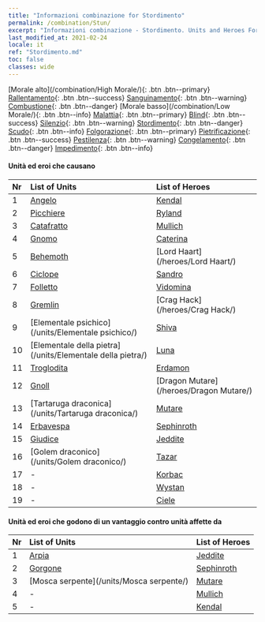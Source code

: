 ```yaml
---
title: "Informazioni combinazione for Stordimento"
permalink: /combination/Stun/
excerpt: "Informazioni combinazione - Stordimento. Units and Heroes Formation."
last_modified_at: 2021-02-24
locale: it
ref: "Stordimento.md"
toc: false
classes: wide
---
```


  [Morale alto](/combination/High Morale/){: .btn .btn--primary} [Rallentamento](/combination/Slow/){: .btn .btn--success} [Sanguinamento](/combination/Bleeding/){: .btn .btn--warning} [Combustione](/combination/Burning/){: .btn .btn--danger} [Morale basso](/combination/Low Morale/){: .btn .btn--info} [Malattia](/combination/Disease/){: .btn .btn--primary} [Blind](/combination/Blind/){: .btn .btn--success} [Silenzio](/combination/Silence/){: .btn .btn--warning} [Stordimento](/combination/Stun/){: .btn .btn--danger} [Scudo](/combination/Shield/){: .btn .btn--info} [Folgorazione](/combination/Static/){: .btn .btn--primary} [Pietrificazione](/combination/Petrify/){: .btn .btn--success} [Pestilenza](/combination/Plague/){: .btn .btn--warning} [Congelamento](/combination/Freeze/){: .btn .btn--danger} [Impedimento](/combination/Deterrence/){: .btn .btn--info} 


#### Unità ed eroi che causano <Stordimento>

  | Nr |  List of Units  | List of Heroes | 
  |:---|:----------------|:---------------| 
  | 1 | [Angelo](/units/Angelo/) | [Kendal](/heroes/Kendal/) |
  | 2 | [Picchiere](/units/Picchiere/) | [Ryland](/heroes/Ryland/) |
  | 3 | [Catafratto](/units/Catafratto/) | [Mullich](/heroes/Mullich/) |
  | 4 | [Gnomo](/units/Gnomo/) | [Caterina](/heroes/Caterina/) |
  | 5 | [Behemoth](/units/Behemoth/) | [Lord Haart](/heroes/Lord Haart/) |
  | 6 | [Ciclope](/units/Ciclope/) | [Sandro](/heroes/Sandro/) |
  | 7 | [Folletto](/units/Folletto/) | [Vidomina](/heroes/Vidomina/) |
  | 8 | [Gremlin](/units/Gremlin/) | [Crag Hack](/heroes/Crag Hack/) |
  | 9 | [Elementale psichico](/units/Elementale psichico/) | [Shiva](/heroes/Shiva/) |
  | 10 | [Elementale della pietra](/units/Elementale della pietra/) | [Luna](/heroes/Luna/) |
  | 11 | [Troglodita](/units/Troglodita/) | [Erdamon](/heroes/Erdamon/) |
  | 12 | [Gnoll](/units/Gnoll/) | [Dragon Mutare](/heroes/Dragon Mutare/) |
  | 13 | [Tartaruga draconica](/units/Tartaruga draconica/) | [Mutare](/heroes/Mutare/) |
  | 14 | [Erbavespa](/units/Erbavespa/) | [Sephinroth](/heroes/Sephinroth/) |
  | 15 | [Giudice](/units/Giudice/) | [Jeddite](/heroes/Jeddite/) |
  | 16 | [Golem draconico](/units/Golem draconico/) | [Tazar](/heroes/Tazar/) |
  | 17 | - | [Korbac](/heroes/Korbac/) |
  | 18 | - | [Wystan](/heroes/Wystan/) |
  | 19 | - | [Ciele](/heroes/Ciele/) |


#### Unità ed eroi che godono di un vantaggio contro unità affette da <Stordimento>

  | Nr |  List of Units  | List of Heroes | 
  |:---|:----------------|:---------------| 
  | 1 | [Arpia](/units/Arpia/) | [Jeddite](/heroes/Jeddite/) |
  | 2 | [Gorgone](/units/Gorgone/) | [Sephinroth](/heroes/Sephinroth/) |
  | 3 | [Mosca serpente](/units/Mosca serpente/) | [Mutare](/heroes/Mutare/) |
  | 4 | - | [Mullich](/heroes/Mullich/) |
  | 5 | - | [Kendal](/heroes/Kendal/) |
